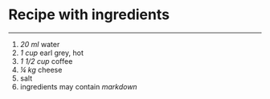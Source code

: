 # Recipe with ingredients

---

1. *20 ml* water
1. *1 cup* earl grey, hot
1. *1 1/2 cup* coffee
1. *¼ kg* cheese
1. salt
1. ingredients may contain *markdown*
